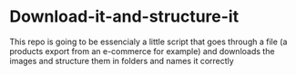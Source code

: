 # Download-it-and-structure-it
This repo is going to be essencialy a little script that goes through a file (a products export from an e-commerce for example) and downloads the images and structure them in folders and names it correctly
